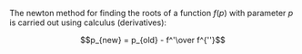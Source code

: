
The newton method for finding the roots of a function $f(p)$ with parameter $p$ is carried out using calculus (derivatives):
```math
p_{new} = p_{old} - f^'\over f^{''}
```
